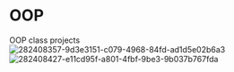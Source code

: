# OOP
OOP class projects
![282408357-9d3e3151-c079-4968-84fd-ad1d5e02b6a3](https://github.com/Collins-Njoroge/OOP/assets/145504010/50b5e41c-5f61-4887-9cb1-2a10a900f979)
![282408427-e11cd95f-a801-4fbf-9be3-9b037b767fda](https://github.com/Collins-Njoroge/OOP/assets/145504010/5702edd3-9aae-43e5-ad8e-b18283fd354b)
